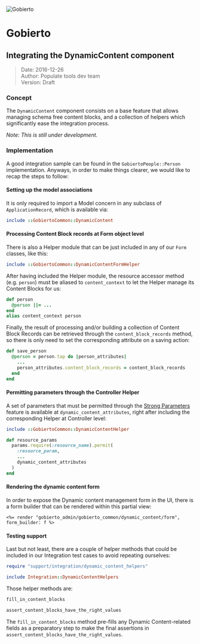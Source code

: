 ![Gobierto](https://gobierto.es/assets/logo_gobierto.png)

# Gobierto

## Integrating the DynamicContent component

> Date: 2016-12-26  
> Author: Populate tools dev team  
> Version: Draft

### Concept

The `DynamicContent` component consists on a base feature that allows
managing schema free content blocks, and a collection of helpers which
significantly ease the integration process.

*Note: This is still under development.*

### Implementation

A good integration sample can be found in the `GobiertoPeople::Person`
implementation. Anyways, in order to make things clearer, we would like
to recap the steps to follow:

#### Setting up the model associations

It is only required to import a Model concern in any subclass of
`ApplicationRecord`, which is available via:

```ruby
include ::GobiertoCommon::DynamicContent
```

#### Processing Content Block records at Form object level

There is also a Helper module that can be just included in any of our
`Form` classes, like this:

```ruby
include ::GobiertoCommon::DynamicContentFormHelper
```

After having included the Helper module, the resource accessor method
(e.g. `person`) must be aliased to `content_context` to let the Helper
manage its Content Blocks for us:

```ruby
def person
  @person ||= ...
end
alias content_context person
```

Finally, the result of processing and/or building a collection of Content
Block Records can be retrieved through the `content_block_records`
method, so there is only need to set the corresponding attribute on a
saving action:

```ruby
def save_person
  @person = person.tap do |person_attributes|
    ...
    person_attributes.content_block_records = content_block_records
  end
end
```

#### Permitting parameters through the Controller Helper

A set of parameters that must be permitted through the
[Strong Parameters](http://guides.rubyonrails.org/action_controller_overview.html#strong-parameters)
feature is available at `dynamic_content_attributes`, right after
including the corresponding Helper at Controller level:

```ruby
include ::GobiertoCommon::DynamicContentHelper
```

```ruby
def resource_params
  params.require(:resource_name).permit(
    :resource_param,
    ...
    dynamic_content_attributes
  )
end
```

#### Rendering the dynamic content form

In order to expose the Dynamic content management form in the UI, there
is a form builder that can be rendered within this partial view:

```erb
<%= render "gobierto_admin/gobierto_common/dynamic_content/form", form_builder: f %>
```

#### Testing support

Last but not least, there are a couple of helper methods that could be
included in our Integration test cases to avoid repeating ourselves:

```ruby
require "support/integration/dynamic_content_helpers"

include Integration::DynamicContentHelpers
```

Those helper methods are:

```ruby
fill_in_content_blocks
```

```ruby
assert_content_blocks_have_the_right_values
```

The `fill_in_content_blocks` method pre-fills any Dynamic
Content-related fields as a preparatory step to make the
final assertions in `assert_content_blocks_have_the_right_values`.

